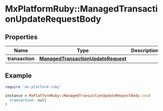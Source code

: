 # MxPlatformRuby::ManagedTransactionUpdateRequestBody

## Properties

| Name | Type | Description | Notes |
| ---- | ---- | ----------- | ----- |
| **transaction** | [**ManagedTransactionUpdateRequest**](ManagedTransactionUpdateRequest.md) |  | [optional] |

## Example

```ruby
require 'mx-platform-ruby'

instance = MxPlatformRuby::ManagedTransactionUpdateRequestBody.new(
  transaction: null
)
```

